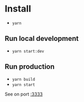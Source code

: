 # Install

- `yarn`

## Run local development

- `yarn start:dev`

## Run production

- `yarn build`
- `yarn start`

See on port [:3333](http://localhost:3333/)
